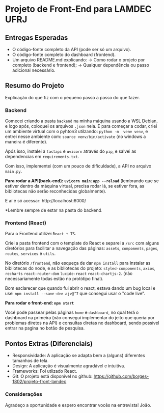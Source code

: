 # Projeto de Front-End para LAMDEC UFRJ

## Entregas Esperadas

- O código-fonte completo da API (pode ser só um arquivo).
- O código-fonte completo do dashboard (frontend).
- Um arquivo README.md explicando:
 -> Como rodar o projeto por completo (backend e frontend);
 -> Qualquer dependência ou passo adicional necessário.



## Resumo do Projeto

Explicação do que fiz com o pequeno passo a passo do que fazer.

### Backend

Comecei criando a pasta `backend` na minha máquina usando a WSL Debian, e logo após, coloquei os arquivos `.json` nela.
E para começar a codar, criei um ambiente virtual com o pyhton3 utilzando: `python -m  venv venv`, e entrei nesse ambiente com: `source venv/bin/activate` (no windows a maneira é diferente).

Após isso, instalei a `fastapi` e `uvicorn` através do `pip`, e salvei as dependencias em `requirements.txt`.

Com isso, implementei (com um pouco de dificuldade), a API no arquivo `main.py`.

**Para rodar a API(back-end): `uvicorn main:app --reload`** (lembrando que se estiver dentro da máquina virtual, precisa rodar lá, se estiver fora, as bibliotecas não serão reconhecidas globalmente).

E aí é só acessar: http://localhost:8000/

*Lembre sempre de estar na pasta do backend.

### Frontend (React)

Para o Frontend utilizei `React + TS`.

Criei a pasta frontend com o template do React e separei a `/src` com alguns diretórios para facilitar a navegação das páginas: `assets`, `components`, `pages`, `routes`, `services` e `utils`.

No diretório `/frontend`, não esqueça de dar `npm install` para instalar as bibliotecas do node, e as bibliotecas do projeto: `styled-components`, `axios`, `recharts` `react-router-dom` `lucide-react` `react-chartjs-2`. (não necessariamente todas estão no protótipo final).

Bom esclarecer que quando fui abrir o react, estava dando um bug local e usei `npm install --save-dev ajv@^7` que consegui usar o "code live".

**Para rodar o front-end: `npm start`**

Você pode passear pelas páginas `home` e `dashboard`, no qual terá o dashboard na primeira (não consegui implementar do jeito que queria por problemas diretos na API) e consultas diretas no dashboard, sendo possível entrar na pagina no botão de pesquisa.

## Pontos Extras (Diferenciais)

- Responsividade: A aplicação se adapta bem a (alguns) diferentes tamanhos de tela.
- Design: A aplicação é visualmente agradável e intuitiva.
- Frameworks: Foi utlizado React.
- Git: O projeto está disponível no github: https://github.com/borges-1802/projeto-front-lamdec

### Considerações

Agradeço a oportunidade e espero encontrar vocês na entrevista!
João.